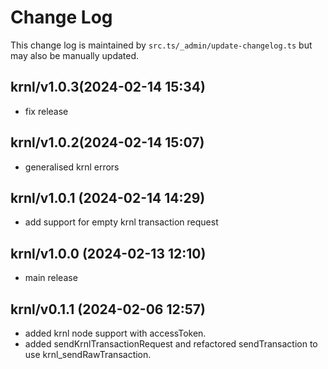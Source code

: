 Change Log
==========

This change log is maintained by `src.ts/_admin/update-changelog.ts` but may also be manually updated.

krnl/v1.0.3(2024-02-14 15:34)
---------------------------------
  - fix release

krnl/v1.0.2(2024-02-14 15:07)
---------------------------------
  - generalised krnl errors

krnl/v1.0.1 (2024-02-14 14:29)
---------------------------------
  - add support for empty krnl transaction request

krnl/v1.0.0 (2024-02-13 12:10)
---------------------------------
  - main release 

krnl/v0.1.1 (2024-02-06 12:57)
---------------------------------
  - added krnl node support with accessToken.
  - added sendKrnlTransactionRequest and refactored sendTransaction to use krnl_sendRawTransaction.